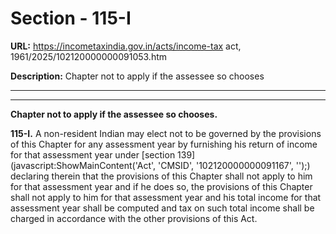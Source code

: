 # Section - 115-I

**URL:** https://incometaxindia.gov.in/acts/income-tax act, 1961/2025/102120000000091053.htm

**Description:** Chapter not to apply if the assessee so chooses

---

****

**Chapter not to apply if the assessee so chooses.**

**115-I.** A non-resident Indian may elect not to be governed by the provisions of this Chapter for any assessment year by furnishing his return of income for that assessment year under [section 139](javascript:ShowMainContent\('Act', 'CMSID', '102120000000091167', ''\);) declaring therein that the provisions of this Chapter shall not apply to him for that assessment year and if he does so, the provisions of this Chapter shall not apply to him for that assessment year and his total income for that assessment year shall be computed and tax on such total income shall be charged in accordance with the other provisions of this Act.